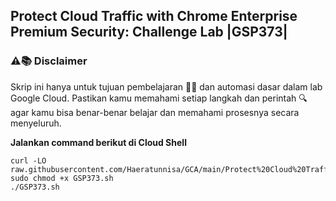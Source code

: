 Protect Cloud Traffic with Chrome Enterprise Premium Security: Challenge Lab |GSP373|
---
### ⚠️📚 Disclaimer

Skrip ini hanya untuk tujuan pembelajaran 🧑‍🎓 dan automasi dasar dalam lab Google Cloud. Pastikan kamu memahami setiap langkah dan perintah 🔍 agar kamu bisa benar-benar belajar dan memahami prosesnya secara menyeluruh.

**Jalankan command berikut di Cloud Shell**
```
curl -LO raw.githubusercontent.com/Haeratunnisa/GCA/main/Protect%20Cloud%20Traffic%20with%20Chrome%20Enterprise%20Premium%20Security%20Challenge%20Lab/GSP373.sh
sudo chmod +x GSP373.sh
./GSP373.sh
